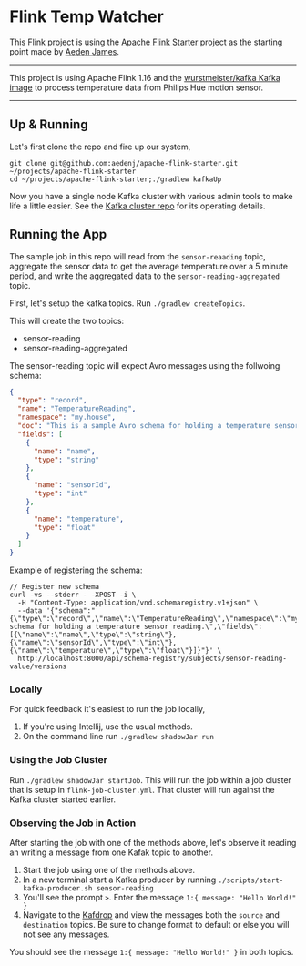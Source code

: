 Flink Temp Watcher
===================

This Flink project is using the [Apache Flink Starter](https://github.com/aedenj/apache-flink-starter) project as the starting point made by [Aeden James](https://github.com/aedenj).

***

This project is using Apache Flink 1.16 and the [wurstmeister/kafka Kafka image](https://hub.docker.com/r/wurstmeister/kafka) to process temperature data from Philips Hue motion sensor.

***

## Up & Running

Let's first clone the repo and fire up our system,

```
git clone git@github.com:aedenj/apache-flink-starter.git ~/projects/apache-flink-starter
cd ~/projects/apache-flink-starter;./gradlew kafkaUp
```
Now you have a single node Kafka cluster with various admin tools to make life a little easier. See the [Kafka cluster repo](https://github.com/aedenj/kafka-cluster-starter) for its operating details.

## Running the App

The sample job in this repo will read from the `sensor-reaading` topic, aggregate the sensor data to get the average temperature over a 5 minute period, and write the aggregated data to the `sensor-reading-aggregated` topic.

First, let's setup the kafka topics. Run `./gradlew createTopics`. 

This will create the two topics:
- sensor-reading
- sensor-reading-aggregated

The sensor-reading topic will expect Avro messages using the follwoing schema:

```json
{
  "type": "record",
  "name": "TemperatureReading",
  "namespace": "my.house",
  "doc": "This is a sample Avro schema for holding a temperature sensor reading.",
  "fields": [
    {
      "name": "name",
      "type": "string"
    },
    {
      "name": "sensorId",
      "type": "int"
    },
    {
      "name": "temperature",
      "type": "float"
    }
  ]
}
```

Example of registering the schema:

```shell
// Register new schema
curl -vs --stderr - -XPOST -i \
  -H "Content-Type: application/vnd.schemaregistry.v1+json" \
  --data '{"schema":"{\"type\":\"record\",\"name\":\"TemperatureReading\",\"namespace\":\"my.house\",\"doc\":\"Avro schema for holding a temperature sensor reading.\",\"fields\":[{\"name\":\"name\",\"type\":\"string\"},{\"name\":\"sensorId\",\"type\":\"int\"},{\"name\":\"temperature\",\"type\":\"float\"}]}"}' \
  http://localhost:8000/api/schema-registry/subjects/sensor-reading-value/versions
```

### Locally

For quick feedback it's easiest to run the job locally,

1. If you're using Intellij, use the usual methods.
1. On the command line run `./gradlew shadowJar run`

### Using the Job Cluster

Run `./gradlew shadowJar startJob`. This will run the job within a job cluster that is setup in `flink-job-cluster.yml`. That cluster will run against the Kafka cluster started earlier.

### Observing the Job in Action

After starting the job with one of the methods above, let's observe it reading an writing a message from one Kafak topic to another.

1. Start the job using one of the methods above.
1. In a new terminal start a Kafka producer by running `./scripts/start-kafka-producer.sh sensor-reading`
1. You'll see the prompt `>`. Enter the message `1:{ message: "Hello World!" }`
1. Navigate to the [Kafdrop](http://localhost:8001/#/) and view the messages both the `source` and `destination` topics. Be sure to change format to default or else you will not see any messages.

You should see the message `1:{ message: "Hello World!" }` in both topics.

